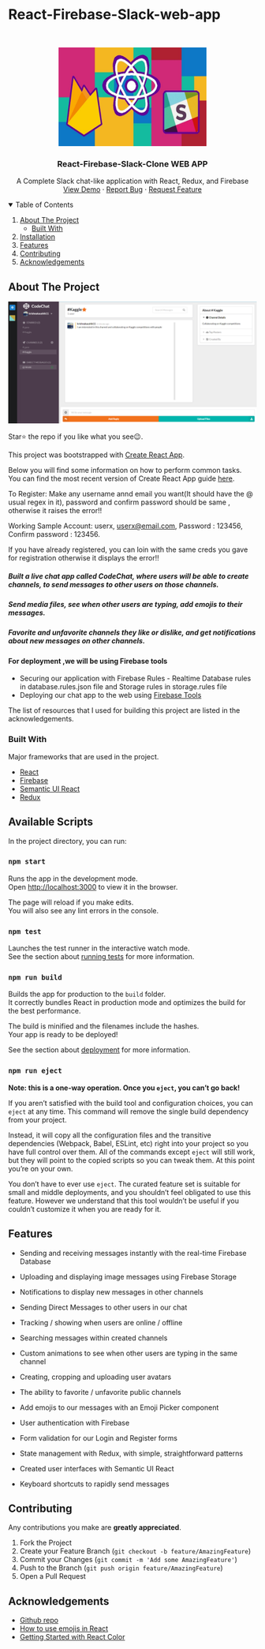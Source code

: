# React-Firebase-Slack-web-app


<!-- PROJECT LOGO -->
<br />
<p align="center">
  <a href="https://github.com/krishnakaushik25/react-firebase-slack-web-app">
    <img src="img/slack_firebase_app.jpg" alt="Logo" width="300" height="200">
  </a>

  <h3 align="center">React-Firebase-Slack-Clone WEB APP</h3>

  <p align="center">
    A Complete Slack chat-like application with React, Redux, and Firebase
    <br />
    <a href="https://slack-react-cl.web.app/">View Demo</a>
    ·
    <a href="https://github.com/krishnakaushik25/react-firebase-slack-web-app/issues">Report Bug</a>
    ·
    <a href="https://github.com/krishnakaushik25/react-firebase-slack-web-app/issues">Request Feature</a>
  </p>
</p>



<!-- TABLE OF CONTENTS -->
<details open="open">
  <summary>Table of Contents</summary>
  <ol>
    <li>
      <a href="#about-the-project">About The Project</a>
      <ul>
        <li><a href="#built-with">Built With</a></li>
      </ul>
    </li>
    <li><a href="#Available Scripts">Installation</a></li>
    <li><a href="#Features">Features</a></li>
    <li><a href="#contributing">Contributing</a></li>
    <li><a href="#acknowledgements">Acknowledgements</a></li>
  </ol>
</details>



<!-- ABOUT THE PROJECT -->
## About The Project

[![Product Name Screen Shot][product-screenshot]](https://www.linkpicture.com/q/slack_app.png)

Star⭐ the repo if you like what you see😉.

This project was bootstrapped with [Create React App](https://github.com/facebookincubator/create-react-app).

Below you will find some information on how to perform common tasks.<br>
You can find the most recent version of Create React App guide [here](https://github.com/facebookincubator/create-react-app/blob/master/packages/react-scripts/template/README.md).

To Register: Make any username annd email you want(It should have the @ usual regex in it), password and confirm password should be same , otherwise it raises the error!!

Working Sample Account: userx, userx@email.com, Password : 123456, Confirm password : 123456.

If you have already registered, you can loin with the same creds you gave for registration otherwise it displays the error!!

##### Built a live chat app called CodeChat, where users will be able to create channels, to send messages to other users on those channels.
##### Send media files, see when other users are typing, add emojis to their messages.
##### Favorite and unfavorite channels they like or dislike, and get notifications about new messages on other channels. 

#### For deployment ,we will be using Firebase tools

* Securing our application with Firebase Rules - Realtime Database rules in database.rules.json file and Storage rules in storage.rules file 
* Deploying our chat app to the web using [Firebase Tools](https://www.npmjs.com/package/firebase-tools)

The list of resources that I used for building this project are listed in the acknowledgements.

### Built With

Major frameworks that are used in the project.
* [React](https://reactjs.org/)
* [Firebase](https://firebase.google.com/)
* [Semantic UI React](https://semantic-ui.com/)
* [Redux](https://redux.js.org/)



## Available Scripts

In the project directory, you can run:

### `npm start`

Runs the app in the development mode.<br>
Open [http://localhost:3000](http://localhost:3000) to view it in the browser.

The page will reload if you make edits.<br>
You will also see any lint errors in the console.

### `npm test`

Launches the test runner in the interactive watch mode.<br>
See the section about [running tests](#running-tests) for more information.

### `npm run build`

Builds the app for production to the `build` folder.<br>
It correctly bundles React in production mode and optimizes the build for the best performance.

The build is minified and the filenames include the hashes.<br>
Your app is ready to be deployed!

See the section about [deployment](#deployment) for more information.

### `npm run eject`

**Note: this is a one-way operation. Once you `eject`, you can’t go back!**

If you aren’t satisfied with the build tool and configuration choices, you can `eject` at any time. This command will remove the single build dependency from your project.

Instead, it will copy all the configuration files and the transitive dependencies (Webpack, Babel, ESLint, etc) right into your project so you have full control over them. All of the commands except `eject` will still work, but they will point to the copied scripts so you can tweak them. At this point you’re on your own.

You don’t have to ever use `eject`. The curated feature set is suitable for small and middle deployments, and you shouldn’t feel obligated to use this feature. However we understand that this tool wouldn’t be useful if you couldn’t customize it when you are ready for it.




<!-- USAGE EXAMPLES -->
## Features

- Sending and receiving messages instantly with the real-time Firebase Database

- Uploading and displaying image messages using Firebase Storage

- Notifications to display new messages in other channels

- Sending Direct Messages to other users in our chat

- Tracking / showing when users are online / offline

- Searching messages within created channels

- Custom animations to see when other users are typing in the same channel

- Creating, cropping and uploading user avatars

- The ability to favorite / unfavorite public channels

- Add emojis to our messages with an Emoji Picker component

- User authentication with Firebase

- Form validation for our Login and Register forms

- State management with Redux, with simple, straightforward patterns

- Created user interfaces with Semantic UI React

- Keyboard shortcuts to rapidly send messages





<!-- CONTRIBUTING -->
## Contributing
Any contributions you make are **greatly appreciated**.

1. Fork the Project
2. Create your Feature Branch (`git checkout -b feature/AmazingFeature`)
3. Commit your Changes (`git commit -m 'Add some AmazingFeature'`)
4. Push to the Branch (`git push origin feature/AmazingFeature`)
5. Open a Pull Request


<!-- ACKNOWLEDGEMENTS -->
## Acknowledgements
* [Github repo](https://github.com/frantallukas10/react-redux-firebase-slack-chat)
* [How to use emojis in React](https://www.npmjs.com/package/emoji-picker-react)
* [Getting Started with React Color](https://casesandberg.github.io/react-color/)







<!-- MARKDOWN LINKS & IMAGES -->
<!-- https://www.markdownguide.org/basic-syntax/#reference-style-links -->
[product-screenshot]: img/slack_app.png
